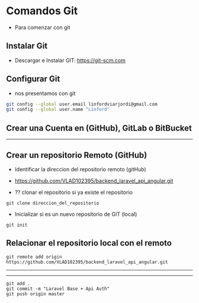 # Comandos Git
- Para comenzar con git
## Instalar Git
- Descargar e Instalar GIT: https://git-scm.com
## Configurar Git
- nos presentamos con git
``` bash
git config --global user.email linfordviarjordi@gmail.com
git config --global user.name "Linford"
```
## Crear una Cuenta en (GitHub), GitLab o BitBucket
-----------------------
## Crear un repositorio Remoto (GitHub)
- Identificar la direccion del repositorio remoto (gitHub)
- https://github.com/VLAD102395/backend_laravel_api_angular.git

- ?? clonar el repositorio si ya existe el repositorio
```
git clone direccion_del_repositorio
```
- Inicializar si es un nuevo repositorio de GIT (local)
```
git init
```
## Relacionar el repositorio local con el remoto
```
git remote add origin https://github.com/VLAD102395/backend_laravel_api_angular.git
```
-----
-----
```
git add .
git commit -m "Laravel Base + Api Auth"
git push origin master
```
